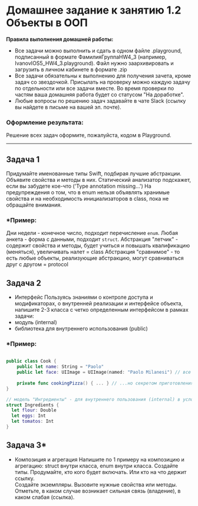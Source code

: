 # Домашнее задание к занятию 1.2 Объекты в ООП

**Правила выполнения домашней работы:** 
* Все задачи можно выполнить и сдать в одном файле .playground, подписанный в формате ФамилияГруппаHW4_3 (например, IvanovIOS5_HW4_3.playground). Файл нужно заархивировать и загрузить в личном кабинете в формате .zip
* Все задачи обязательны к выполнению для получения зачета, кроме задач со звездочкой. Присылать на проверку можно каждую задачу по отдельности или все задачи вместе. Во время проверки по частям ваша домашняя работа будет со статусом "На доработке".
* Любые вопросы по решению задач задавайте в чате Slack (ссылку вы найдете в письме на вашей эл. почте).

### Оформление результата:
Решение всех задач оформите, пожалуйста, кодом в Playground. 

---

## Задача 1

Придумайте именованные типы Swift, подбирая лучшие абстракции. Объявите свойства и методы в них. 
Статический анализатор подскажет, если вы забудете кое-что ('Type annotation missing...')
На предупреждения о том, что в enum нельзя объявлять хранимые свойства и на необходимость инициализаторов в class, 
пока не обращайте внимания.

### *Пример:

Дни недели - конечное число, подходит перечисление `enum`.
Любая анкета - форма с данными, подходит `struct`.
Абстракция "летчик" - содержит свойства и методы, будет учиться и повышать квалификацию (меняться), увеличивать налет = class
Абстракция "сравнимое" - то есть любые объекты, реализующие абстракцию, могут сравниваться друг с другом = protocol 

## Задача 2

- Интерфейс
Пользуясь знаниями о контроле доступа и модификаторах, о внутренней реализации и интерфейсе объекта, напишите 2-3 класса 
с четко определенным интерфейсом в рамках задачи: 
- модуль (internal)
- библиотека для внутреннего использования (public)

### *Пример:
```swift

public class Cook {
    public let name: String = "Paolo"
    public let face: UIImage = UIImage(named: "Paolo Milanesi") // все знают, как зовут повара и как он выглядит
    
    private func cookingPizza() { ... } // ...но секретом приготовления пиццы владеет только он
}

// модель "Ингредиенты" - для внутреннего пользования (internal) в условном модуле "Пиццерия"
struct Ingredients {
  let flour: Double
  let eggs: Int
  let tomatos: Int 
}

```

## Задача 3*

- Композиция и агрегация
Напишите по 1 примеру на композицию и агрегацию: struct внутри класса, enum внутри класса. 
Создайте типы. Продумайте, кто кого будет включать. Или кто на что держит ссылку.  
Создайте экземпляры. Вызовите нужные свойства или методы. 
Отметьте, в каком случае возникает сильная связь (владение), 
в каком слабая (ссылка). 
